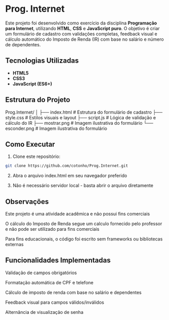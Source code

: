 # Prog. Internet

Este projeto foi desenvolvido como exercício da disciplina **Programação para Internet**, utilizando **HTML**, **CSS** e **JavaScript puro**. O objetivo é criar um formulário de cadastro com validações completas, feedback visual e cálculo automático do Imposto de Renda (IR) com base no salário e número de dependentes.

## Tecnologias Utilizadas

- **HTML5**
- **CSS3**
- **JavaScript (ES6+)**

## Estrutura do Projeto
Prog.Internet/
│
├── index.html          # Estrutura do formulário de cadastro
├── style.css           # Estilos visuais e layout
├── script.js           # Lógica de validação e cálculo do IR
├── mostrar.png         # Imagem ilustrativa do formulário
└── esconder.png        # Imagem ilustrativa do formulário


## Como Executar

1. Clone este repositório:
```bash
git clone https://github.com/cotonho/Prog.Internet.git
```

2. Abra o arquivo index.html em seu navegador preferido

3. Não é necessário servidor local - basta abrir o arquivo diretamente

## Observações

Este projeto é uma atividade acadêmica e não possui fins comerciais

O cálculo do Imposto de Renda segue um calculo fornecido pelo professor e não pode ser utilizado para fins comerciais

Para fins educacionais, o código foi escrito sem frameworks ou bibliotecas externas

## Funcionalidades Implementadas

Validação de campos obrigatórios

Formatação automática de CPF e telefone

Cálculo de imposto de renda com base no salário e dependentes

Feedback visual para campos válidos/inválidos

Alternância de visualização de senha